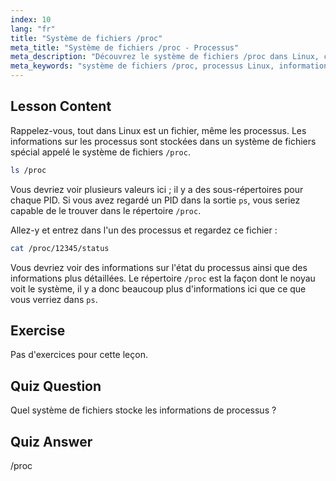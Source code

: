 ```yaml
---
index: 10
lang: "fr"
title: "Système de fichiers /proc"
meta_title: "Système de fichiers /proc - Processus"
meta_description: "Découvrez le système de fichiers /proc dans Linux, comment il stocke les informations de processus et sa structure. Explorez les détails des processus avec ce guide Linux essentiel."
meta_keywords: "système de fichiers /proc, processus Linux, informations de processus, tutoriel Linux, Linux pour débutants, guide Linux"
---
```


## Lesson Content

Rappelez-vous, tout dans Linux est un fichier, même les processus. Les informations sur les processus sont stockées dans un système de fichiers spécial appelé le système de fichiers `/proc`.

```bash
ls /proc
```

Vous devriez voir plusieurs valeurs ici ; il y a des sous-répertoires pour chaque PID. Si vous avez regardé un PID dans la sortie `ps`, vous seriez capable de le trouver dans le répertoire `/proc`.

Allez-y et entrez dans l'un des processus et regardez ce fichier :

```bash
cat /proc/12345/status
```

Vous devriez voir des informations sur l'état du processus ainsi que des informations plus détaillées. Le répertoire `/proc` est la façon dont le noyau voit le système, il y a donc beaucoup plus d'informations ici que ce que vous verriez dans `ps`.

## Exercise

Pas d'exercices pour cette leçon.

## Quiz Question

Quel système de fichiers stocke les informations de processus ?

## Quiz Answer

/proc
